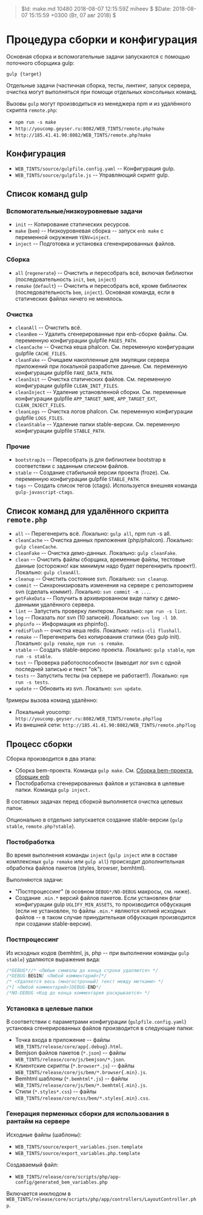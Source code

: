 > $Id: make.md 10480 2018-08-07 12:15:59Z miheev $
> $Date: 2018-08-07 15:15:59 +0300 (Вт, 07 авг 2018) $

Процедура сборки и конфигурация
===============================

Основная сборка и вспомогательные задачи запускаются с помощью поточного
сборщика gulp:

`gulp {target}`

Отдельные задачи (частичная сборка, тесты, линтинг, запуск сервера, очистка
могут выполняться при помощи отдельных консольных команд.

Вызовы `gulp` могут производиться из менеджера npm и из удалённого скрипта
`remote.php`:

- `npm run -s make`
- `http://youcomp.geyser.ru:8082/WEB_TINTS/remote.php?make`
- `http://185.41.41.90:8082/WEB_TINTS/remote.php?make`

Конфигурация
------------

- `WEB_TINTS/source/gulpfile.config.yaml` -- Конфигурация gulp.
- `WEB_TINTS/source/gulpfile.js` -- Управляющий скрипт gulp.

Список команд gulp
------------------

### Вспомогательные/низкоуровневые задачи

- `init` -- Копирование статических ресурсов.
- `make` (`bem`) -- Низкоуровневая сборка -- запуск `enb make` с переменной окружения `YENV=inject`.
- `inject` -- Подготовка и установка сгененрированных файлов.

### Сборка

- `all` (`regenerate`) -- Очистить и пересобрать всё, включая библиотки (последовательность `init`, `bem`, `inject`)
- `remake` (`default`) -- Очистить и пересобрать всё, кроме библиотек (последовательность `bem`, `inject`). Основная команда, если в статических файлах ничего не менялось.

### Очистка

- `cleanAll` -- Очистить всё.
- `cleanBem` -- Удалить сгенерированные при enb-сборке файлы. См. переменную конфигурации gulpfile `PAGES_PATH`.
- `cleanCache` -- Очистка кеша phalcon. См. переменную конфигурации gulpfile `CACHE_FILES`.
- `cleanFake` -- Очищаем накопленные для эмуляции сервера приложений при локальной разработке данные. См. переменную конфигурации gulpfile `FAKE_DATA_PATH`.
- `cleanInit` -- Очистка статических файлов. См. переменную конфигурации gulpfile `CLEAN_INIT_FILES`.
- `cleanInject` -- Удаление установленной сборки. См. переменные конфигурации gulpfile `APP_TARGET_NAME`, `APP_TARGET_EXT`, `CLEAN_INJECT_FILES`.
- `cleanLogs` -- Очистка логов phalcon. См. переменную конфигурации gulpfile `LOGS_FILES`.
- `cleanStable` -- Удаление папки stable-версии. См. переменную конфигурации gulpfile `STABLE_PATH`.

### Прочие

- `bootstrapJs` -- Пересобрать js для библиоткеи bootstrap в соответствии с заданным списком файлов.
- `stable` -- Создание стабильной версии проекта (froze). См. переменную конфигурации gulpfile `STABLE_PATH`.
- `tags` -- Создать список тегов (ctags). Используется внешняя команда `gulp-javascript-ctags`.

Список команд для удалённого скрипта `remote.php`
-------------------------------------------------

- `all` -- Перегенерить всё. Локально: `gulp all`, npm run -s all.
- `cleanCache` -- Очистка данных приложения (php/phalcon). Локально: `gulp cleanCache`.
- `cleanFake` -- Очистка демо-данных. Локально: `gulp cleanFake`.
- `clean` -- Очистить файлы сборщика, временные файлы, тестовые данные (осторожно! как минимум надо будет перегенирить проект!). Локально: `gulp cleanAll`.
- `cleanup` -- Очистить состояние svn. Локально: `svn cleanup`.
- `commit` -- Синхронизировать изменения на сервере с репозиторием svn (сделать коммит). Локально: `svn commit -m ...`.
- `getFakeData` -- Получить в архивированном виде папку с демо-данными удалённого сервера.
- `lint` -- Запустить проверку линтером. Локально: `npm run -s lint`.
- `log` -- Показать лог svn (10 записей). Локально: `svn log -l 10`.
- `phpinfo` -- Информация из phpinfo().
- `redisFlush` -- очистка кеша redis. Локально: `redis-cli flushall`.
- `remake` -- Перегенерить без копирования статики (без gulp init). Локально: `gulp remake`, `npm run -s remake`.
- `stable` -- Создать stable-версию проекта. Локально: `gulp stable`, `npm run -s stable`.
- `test` -- Проверка работоспособности (выводит лог svn с одной последней записью и текст "ok").
- `tests` -- Запустить тесты (на сервере не работает!). Локально: `npm run -s tests`.
- `update` -- Обновить из svn. Локально: `svn update`.

fримеры вызова команд удалённо:

- Локальный youcomp: `http://youcomp.geyser.ru:8082/WEB_TINTS/remote.php?log`
- Из внешней сети: `http://185.41.41.90:8082/WEB_TINTS/remote.php?log`

Процесс сборки
--------------

Сборка производится в два этапа:

- Сборка bem-проекта. Команда `gulp make`. См. [Сборка bem-проекта, сборщик enb](enb-make.md)
- Постобработка сгенерированных файлов и установка в целевые папки. Команда `gulp inject.`

В составных задачах перед сборкой выполняется очистка целевых папок.

Опционально в отдельно запускается создание stable-версии (`gulp stable`, `remote.php?stable`).

### Постобработка

Во время выполнения команды `inject` (`gulp inject` или в составе
комплексных `gulp remake` или `gulp all`) происходит дополнительная обработка
файлов пакетов (styles, browser, bemhtml).

Выполняются задачи:

- "Постпроцессинг" (в осовном `DEBUG*/NO-DEBUG` макросы, см. ниже).
- Создание `.min.*` версий файлов пакетов. Если установлен флаг конфигурации
  gulp `UGLIFY_MIN_ASSETS`, то производится обфускация (если не установлен, то
  файлы `.min.*` являются копией исходных файлов -- в таком случае
  принудительная обфускация производится при создании stable-версии).

### Постпроцессинг

Из исходных кодов (bemhtml, js, php -- при выполнении команды `gulp stable`)
удаляются выражения вида:

```javascript
/*DEBUG*//* <Любые символы до конца строки удаляются> */
/*DEBUG-BEGIN[ <Любой комментарий>]*/
/* <Удаляется весь (многострочный) текст между метками> */
/*[ <Любой комментарий>]DEBUG-END*/
/*NO-DEBUG <Код до конца комментария раскрывается> */
```

### Установка в целевые папки

В соответствии с параметрами конфигурации (`gulpfile.config.yaml`) установка сгенерированных файлов производится в следующие папки:

- Точка входа в приложение -- файлы `WEB_TINTS/release/core/app{.debug}.html`.
- Bemjson файлов пакетов (`*.json`) -- файлы `WEB_TINTS/release/core/js/bemjson/*.json`.
- Клиентские скрипты (`*.browser*.js`) -- файлы `WEB_TINTS/release/core/js/bem/*.browser{.min}.js`.
- Bemhtml шаблоны (`*.bemhtml*.js`) -- файлы `WEB_TINTS/release/core/js/bem/*.bemhtml{.min}.js`.
- Стили (`*.styles*.css`) -- файлы `WEB_TINTS/release/core/css/bem/*.styles{.min}.css`.

### Генерация перменных сборки для использования в рантайм на сервере

Исходные файлы (шаблоны):

- `WEB_TINTS/source/export_variables.json.template`
- `WEB_TINTS/source/export_variables.php.template`

Создаваемый файл:

- `WEB_TINTS/release/core/scripts/php/app-config/generated_bem_variables.php`

Включается инклюдом в `WEB_TINTS/release/core/scripts/php/app/controllers/LayoutController.php`.


